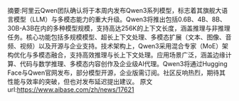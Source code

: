 摘要:阿里云Qwen团队确认将于本周内发布Qwen3系列模型，标志着其旗舰大语言模型（LLM）与多模态能力的重大升级。Qwen3将推出包括0.6B、4B、8B、30B-A3B在内的多种模型规模，支持高达256K的上下文长度，涵盖推理与非推理任务。核心功能包括多规模模型、超长上下文处理、多模态扩展（文本、图像、音频、视频）以及开源与企业支持。技术架构上，Qwen3采用混合专家（MoE）架构优化与多模态融合，支持高效推理与长上下文处理。应用场景广泛，涵盖边缘计算、代码与数学推理、多模态内容创作及企业级AI代理。Qwen3将通过Hugging Face与Qwen官网发布，部分模型开源，企业版需订阅。社区反响热烈，期待其性能与效率的突破，但也对发布延迟提出建议。
原文url:https://www.aibase.com/zh/news/17621